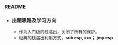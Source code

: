 ### 										README

* ### 出题思路及学习方向

  * 作为入门级的栈溢出，关闭了所有的保护。
  * 经典的栈溢出利用方式，**sub esp,  xxx；    jmp esp**

